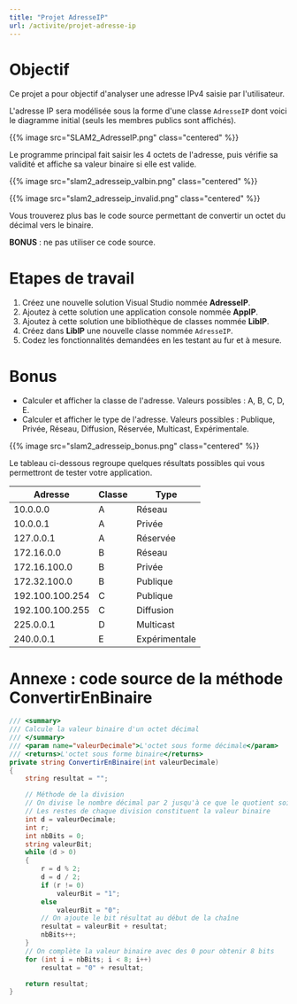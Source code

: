 ```yaml
---
title: "Projet AdresseIP"
url: /activite/projet-adresse-ip
---
```


# Objectif

Ce projet a pour objectif d'analyser une adresse IPv4 saisie par l'utilisateur.

L'adresse IP sera modélisée sous la forme d'une classe `AdresseIP` dont voici le diagramme initial (seuls les membres publics sont affichés).

{{% image src="SLAM2_AdresseIP.png" class="centered" %}}

Le programme principal fait saisir les 4 octets de l'adresse, puis vérifie sa validité et affiche sa valeur binaire si elle est valide.

{{% image src="slam2_adresseip_valbin.png" class="centered" %}}

{{% image src="slam2_adresseip_invalid.png" class="centered" %}}

Vous trouverez plus bas le code source permettant de convertir un octet du décimal vers le binaire.

**BONUS** : ne pas utiliser ce code source.

# Etapes de travail

1. Créez une nouvelle solution Visual Studio nommée **AdresseIP**.
2. Ajoutez à cette solution une application console nommée **AppIP**.
3. Ajoutez à cette solution une bibliothèque de classes nommée **LibIP**.
4. Créez dans **LibIP** une nouvelle classe nommée `AdresseIP`.
5. Codez les fonctionnalités demandées en les testant au fur et à mesure.

# Bonus

* Calculer et afficher la classe de l'adresse. Valeurs possibles : A, B, C, D, E.
* Calculer et afficher le type de l'adresse. Valeurs possibles : Publique, Privée, Réseau, Diffusion, Réservée, Multicast, Expérimentale.

{{% image src="slam2_adresseip_bonus.png" class="centered" %}}

Le tableau ci-dessous regroupe quelques résultats possibles qui vous permettront de tester votre application.

Adresse | Classe | Type
--------|--------|-----
10.0.0.0 |A|Réseau
10.0.0.1 |A|Privée
127.0.0.1 |A|Réservée
172.16.0.0 |B|Réseau
172.16.100.0 |B|Privée
172.32.100.0 |B|Publique
192.100.100.254 |C|Publique
192.100.100.255 |C|Diffusion
225.0.0.1 |D|Multicast
240.0.0.1 |E|Expérimentale

# Annexe : code source de la méthode ConvertirEnBinaire

```csharp
/// <summary>
/// Calcule la valeur binaire d'un octet décimal
/// </summary>
/// <param name="valeurDecimale">L'octet sous forme décimale</param>
/// <returns>L'octet sous forme binaire</returns>
private string ConvertirEnBinaire(int valeurDecimale)
{
    string resultat = "";

    // Méthode de la division
    // On divise le nombre décimal par 2 jusqu'à ce que le quotient soit nul
    // Les restes de chaque division constituent la valeur binaire
    int d = valeurDecimale;
    int r;
    int nbBits = 0;
    string valeurBit;
    while (d > 0)
    {
        r = d % 2;
        d = d / 2;
        if (r != 0)
            valeurBit = "1";
        else
            valeurBit = "0";
        // On ajoute le bit résultat au début de la chaîne
        resultat = valeurBit + resultat;
        nbBits++;
    }
    // On complète la valeur binaire avec des 0 pour obtenir 8 bits
    for (int i = nbBits; i < 8; i++)
        resultat = "0" + resultat;

    return resultat;
}
```
